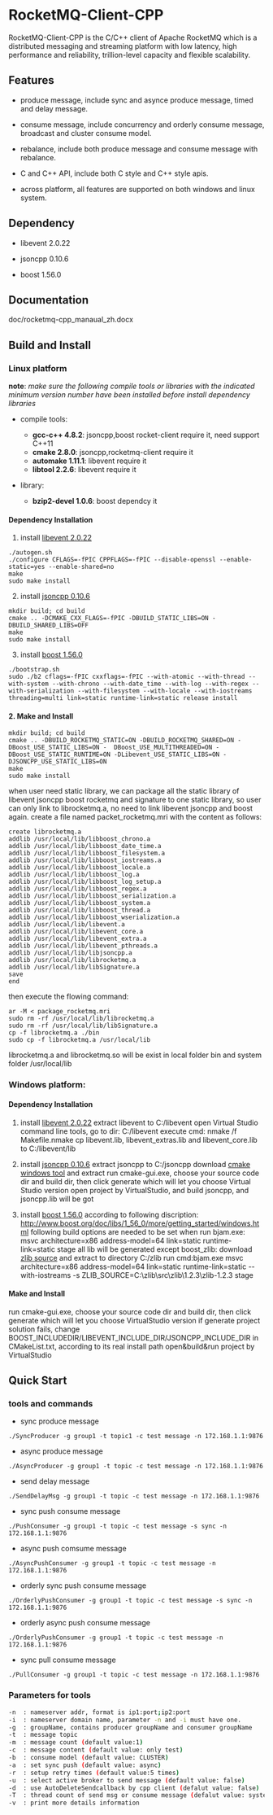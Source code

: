 # RocketMQ-Client-CPP #

RocketMQ-Client-CPP is the C/C++ client of Apache RocketMQ which is a distributed messaging and streaming platform with low latency, high performance and reliability, trillion-level capacity and flexible scalability.

## Features ##

- produce message, include sync and asynce produce message, timed and delay message. 

- consume message, include concurrency and orderly consume message, broadcast and cluster consume model.

- rebalance, include both produce message and consume message with rebalance.

- C and C++ API, include both C style and C++ style apis.

- across platform, all features are supported on both windows and linux system.

## Dependency ##
- libevent 2.0.22

- jsoncpp 0.10.6

- boost 1.56.0

## Documentation ##
doc/rocketmq-cpp_manaual_zh.docx

## Build and Install ##

### Linux platform ###

**note**: *make sure the following compile tools or libraries with the indicated minimum version number have been installed before install dependency libraries*

- compile tools:
	- **gcc-c++ 4.8.2**: jsoncpp,boost rocket-client require it, need support C++11
	- **cmake 2.8.0**: jsoncpp,rocketmq-client require it
	- **automake 1.11.1**: libevent require it
	- **libtool 2.2.6**: libevent require it

- library:
	- **bzip2-devel 1.0.6**: boost dependcy it

#### Dependency Installation ####

1. install [libevent 2.0.22](https://github.com/libevent/libevent/archive/release-2.0.22-stable.zip "libevent 2.0.22")
```shell
./autogen.sh
./configure CFLAGS=-fPIC CPPFLAGS=-fPIC --disable-openssl --enable-static=yes --enable-shared=no
make
sudo make install
```

2. install [jsoncpp 0.10.6](https://github.com/open-source-parsers/jsoncpp/archive/0.10.6.zip  "jsoncpp 0.10.6")
```shell
mkdir build; cd build
cmake .. -DCMAKE_CXX_FLAGS=-fPIC -DBUILD_STATIC_LIBS=ON -DBUILD_SHARED_LIBS=OFF
make
sudo make install
```

3. install [boost 1.56.0](http://sourceforge.net/projects/boost/files/boost/1.56.0/boost_1_56_0.tar.gz "boost 1.56.0")
```shell
./bootstrap.sh
sudo ./b2 cflags=-fPIC cxxflags=-fPIC --with-atomic --with-thread --with-system --with-chrono --with-date_time --with-log --with-regex --with-serialization --with-filesystem --with-locale --with-iostreams threading=multi link=static runtime-link=static release install
```

#### 2. Make and Install ####
```shell
mkdir build; cd build
cmake .. -DBUILD_ROCKETMQ_STATIC=ON -DBUILD_ROCKETMQ_SHARED=ON -DBoost_USE_STATIC_LIBS=ON -	 DBoost_USE_MULTITHREADED=ON -DBoost_USE_STATIC_RUNTIME=ON -DLibevent_USE_STATIC_LIBS=ON -DJSONCPP_USE_STATIC_LIBS=ON
make
sudo make install
```
when user need static library, we can package all the static library of libevent jsoncpp boost rocketmq and signature to one static library, so user can only link to librocketmq.a, no need to link libevent jsoncpp and boost again. create a file named packet_rocketmq.mri with the content as follows:

```shell
create librocketmq.a
addlib /usr/local/lib/libboost_chrono.a
addlib /usr/local/lib/libboost_date_time.a
addlib /usr/local/lib/libboost_filesystem.a
addlib /usr/local/lib/libboost_iostreams.a
addlib /usr/local/lib/libboost_locale.a
addlib /usr/local/lib/libboost_log.a
addlib /usr/local/lib/libboost_log_setup.a
addlib /usr/local/lib/libboost_regex.a
addlib /usr/local/lib/libboost_serialization.a
addlib /usr/local/lib/libboost_system.a
addlib /usr/local/lib/libboost_thread.a
addlib /usr/local/lib/libboost_wserialization.a
addlib /usr/local/lib/libevent.a
addlib /usr/local/lib/libevent_core.a
addlib /usr/local/lib/libevent_extra.a
addlib /usr/local/lib/libevent_pthreads.a
addlib /usr/local/lib/libjsoncpp.a
addlib /usr/local/lib/librocketmq.a
addlib /usr/local/lib/libSignature.a
save
end
```
    
then execute the flowing command:

```shell
ar -M < package_rocketmq.mri
sudo rm -rf /usr/local/lib/librocketmq.a
sudo rm -rf /usr/local/lib/libSignature.a
cp -f librocketmq.a ./bin
sudo cp -f librocketmq.a /usr/local/lib
```

librocketmq.a and librocketmq.so will be exist in local folder bin and system folder /usr/local/lib

### Windows platform: ###
#### Dependency Installation
1. install [libevent 2.0.22](https://github.com/libevent/libevent/archive/release-2.0.22-stable.zip "libevent 2.0.22")
extract libevent to C:/libevent
open Virtual Studio command line tools, go to dir: C:/libevent
execute cmd: nmake /f Makefile.nmake
cp libevent.lib, libevent_extras.lib and libevent_core.lib to C:/libevent/lib

2. install [jsoncpp 0.10.6](https://github.com/open-source-parsers/jsoncpp/archive/0.10.6.zip "jsoncpp 0.10.6")
extract jsoncpp to C:/jsoncpp
download [cmake windows tool](https://cmake.org/files/v3.9/cmake-3.9.3-win64-x64.zip "cmake windows tool") and extract
run cmake-gui.exe, choose your source code dir and build dir, then click generate which will let you choose Virtual Studio version
open project by VirtualStudio, and build jsoncpp, and jsoncpp.lib will be got

3. install [boost 1.56.0](http://sourceforge.net/projects/boost/files/boost/1.56.0/boost_1_56_0.tar.gz "boost 1.56.0")
according to following discription: http://www.boost.org/doc/libs/1_56_0/more/getting_started/windows.html
following build options are needed to be set when run bjam.exe: msvc architecture=x86 address-model=64 link=static runtime-link=static stage
all lib will be generated except boost_zlib:
download [zlib source](http://gnuwin32.sourceforge.net/downlinks/zlib-src-zip.php "zlib source") and extract to directory C:/zlib
run cmd:bjam.exe msvc architecture=x86 address-model=64 link=static runtime-link=static --with-iostreams -s ZLIB_SOURCE=C:\zlib\src\zlib\1.2.3\zlib-1.2.3 stage

#### Make and Install
run cmake-gui.exe, choose your source code dir and build dir, then click generate which will let you choose VirtualStudio version
if generate project solution fails, change BOOST_INCLUDEDIR/LIBEVENT_INCLUDE_DIR/JSONCPP_INCLUDE_DIR in CMakeList.txt, according to its real install path
open&build&run project by VirtualStudio

## Quick Start ##
### tools and commands ###

- sync produce message
```shell
./SyncProducer -g group1 -t topic1 -c test message -n 172.168.1.1:9876
```
- async produce message
```shell
./AsyncProducer -g group1 -t topic -c test message -n 172.168.1.1:9876
```
- send delay message
```shell
./SendDelayMsg -g group1 -t topic -c test message -n 172.168.1.1:9876
```
- sync push consume message
```shell
./PushConsumer -g group1 -t topic -c test message -s sync -n 172.168.1.1:9876 
```
- async push comsume message
```shell
./AsyncPushConsumer -g group1 -t topic -c test message -n 172.168.1.1:9876
```
- orderly sync push consume message
```shell
./OrderlyPushConsumer -g group1 -t topic -c test message -s sync -n 172.168.1.1:9876
```
- orderly async push consume message
```shell
./OrderlyPushConsumer -g group1 -t topic -c test message -n 172.168.1.1:9876
```
- sync pull consume message
```shell
./PullConsumer -g group1 -t topic -c test message -n 172.168.1.1:9876
```
### Parameters for tools ###
```bash
-n	: nameserver addr, format is ip1:port;ip2:port
-i	: nameserver domain name, parameter -n and -i must have one.
-g	: groupName, contains producer groupName and consumer groupName
-t	: message topic
-m	: message count (default value:1)
-c	: message content (default value: only test)
-b	: consume model (default value: CLUSTER)
-a	: set sync push (default value: async)
-r	: setup retry times (default value:5 times)
-u	: select active broker to send message (default value: false)
-d	: use AutoDeleteSendcallback by cpp client (defalut value: false)
-T	: thread count of send msg or consume message (defalut value: system cpu core number)
-v	: print more details information
```
